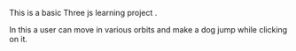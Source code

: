 This is a basic Three js learning project .


In this a user can move in various orbits and make a dog jump while clicking on it.
